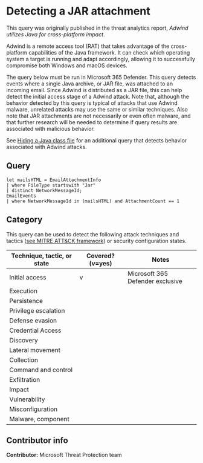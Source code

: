 # Detecting a JAR attachment

This query was originally published in the threat analytics report, *Adwind utilizes Java for cross-platform impact*.

Adwind is a remote access tool (RAT) that takes advantage of the cross-platform capabilities of the Java framework. It can check which operating system a target is running and adapt accordingly, allowing it to successfully compromise both Windows and macOS devices.

The query below must be run in Microsoft 365 Defender. This query detects events where a single Java archive, or JAR file, was attached to an incoming email. Since Adwind is distributed as a JAR file, this can help detect the initial access stage of a Adwind attack. Note that, although the behavior detected by this query is typical of attacks that use Adwind malware, unrelated attacks may use the same or similar techniques. Also note that JAR attachments are not necessarily or even often malware, and that further research will be needed to determine if query results are associated with malicious behavior.

See [Hiding a Java class file](../Defense%20evasion/hiding-java-class-file.md) for an additional query that detects behavior associated with Adwind attacks.

## Query

```kusto
let mailsHTML = EmailAttachmentInfo
| where FileType startswith "Jar"
| distinct NetworkMessageId;
EmailEvents
| where NetworkMessageId in (mailsHTML) and AttachmentCount == 1
```

## Category

This query can be used to detect the following attack techniques and tactics ([see MITRE ATT&CK framework](https://attack.mitre.org/)) or security configuration states.

| Technique, tactic, or state | Covered? (v=yes) | Notes |
|-|-|-|
| Initial access | v | Microsoft 365 Defender exclusive |
| Execution |  |  |
| Persistence |  |  |
| Privilege escalation |  |  |
| Defense evasion |  |  |
| Credential Access |  |  |
| Discovery |  |  |
| Lateral movement |  |  |
| Collection |  |  |
| Command and control |  |  |
| Exfiltration |  |  |
| Impact |  |  |
| Vulnerability |  |  |
| Misconfiguration |  |  |
| Malware, component |  |  |

## Contributor info

**Contributor:** Microsoft Threat Protection team
